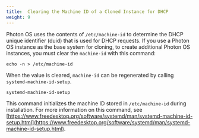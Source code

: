 ```yaml
---
title:  Clearing the Machine ID of a Cloned Instance for DHCP
weight: 9
---
```


Photon OS uses the contents of `/etc/machine-id` to determine the DHCP unique identifier (duid) that is used for DHCP requests. If you use a Photon OS instance as the base system for cloning, to create additional Photon OS instances, you must clear the `machine-id` with this command: 

```console
echo -n > /etc/machine-id
```

When the value is cleared, `machine-id` can be regenerated by calling `systemd-machine-id-setup`. 

```console
systemd-machine-id-setup
```   
This command initializes the machine ID stored in `/etc/machine-id` during installation. For more information on this command, see [https://www.freedesktop.org/software/systemd/man/systemd-machine-id-setup.html](https://www.freedesktop.org/software/systemd/man/systemd-machine-id-setup.html).